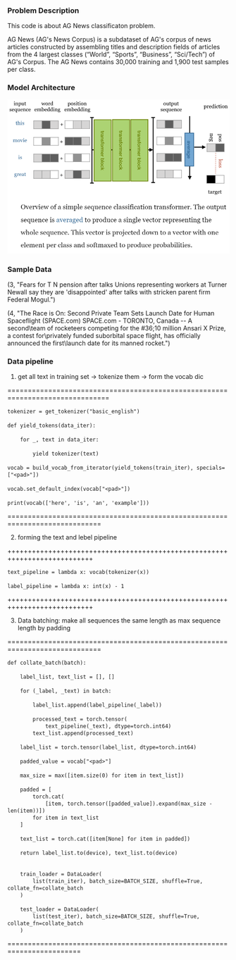 ### Problem Description

This code is about AG News classificaton problem. 

AG News (AG's News Corpus) is a subdataset of AG's corpus of news articles constructed by assembling titles and description fields of articles from the 4 largest classes (“World”, “Sports”, “Business”, “Sci/Tech”) of AG's Corpus. The AG News contains 30,000 training and 1,900 test samples per class.

### Model Architecture

![classifier_transformer](../../assets/sequenceClassifier.png)

### Sample Data 

(3, "Fears for T N pension after talks Unions representing workers at Turner
Newall say they are 'disappointed' after talks with stricken parent firm Federal
Mogul.")


(4, "The Race is On: Second Private Team Sets Launch Date for Human
Spaceflight (SPACE.com) SPACE.com - TORONTO, Canada -- A second\\team of
rocketeers competing for the  #36;10 million Ansari X Prize, a contest
for\\privately funded suborbital space flight, has officially announced
the first\\launch date for its manned rocket.")

### Data pipeline

1. get all text in training set -> tokenize them -> form the vocab dic 

===============================================================================

    tokenizer = get_tokenizer("basic_english")

    def yield_tokens(data_iter):

        for _, text in data_iter:

            yield tokenizer(text)

    vocab = build_vocab_from_iterator(yield_tokens(train_iter), specials=["<pad>"])

    vocab.set_default_index(vocab["<pad>"])

    print(vocab(['here', 'is', 'an', 'example']))

=============================================================================


2. forming the text and lebel pipeline

+++++++++++++++++++++++++++++++++++++++++++++++++++++++++++++++++++++++++++

    text_pipeline = lambda x: vocab(tokenizer(x))

    label_pipeline = lambda x: int(x) - 1

+++++++++++++++++++++++++++++++++++++++++++++++++++++++++++++++++++++++++++


3. Data batching: make all sequences the same length as max sequence length by padding

=============================================================================

    def collate_batch(batch):

        label_list, text_list = [], []

        for (_label, _text) in batch:

            label_list.append(label_pipeline(_label))

            processed_text = torch.tensor(
                text_pipeline(_text), dtype=torch.int64)
            text_list.append(processed_text)

        label_list = torch.tensor(label_list, dtype=torch.int64)

        padded_value = vocab["<pad>"]

        max_size = max([item.size(0) for item in text_list])

        padded = [
            torch.cat(
                [item, torch.tensor([padded_value]).expand(max_size - len(item))])
            for item in text_list
        ]

        text_list = torch.cat([item[None] for item in padded])

        return label_list.to(device), text_list.to(device)


        train_loader = DataLoader(
            list(train_iter), batch_size=BATCH_SIZE, shuffle=True, collate_fn=collate_batch
        )

        test_loader = DataLoader(
            list(test_iter), batch_size=BATCH_SIZE, shuffle=True, collate_fn=collate_batch
        )

========================================================================